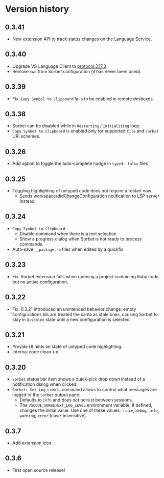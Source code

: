 # Version history

## 0.3.41
- New extension API to track status changes on the Language Service.

## 0.3.40
- Upgrade VS Language Client to [protocol 3.17.3](https://github.com/microsoft/vscode-languageserver-node/blob/main/README.md#3173-protocol-810-json-rpc-810-client-and-810-server)
- Remove `cwd` from Sorbet configuration (it has never been used).

## 0.3.39
- Fix: `Copy Symbol to Clipboard` fails to be enabled in remote devboxes.

## 0.3.38
- Sorbet can be disabled while in `Restarting` / `Initializing` loop.
- `Copy Symbol to Clipboard` is enabled only for supported `file` and `sorbet` URI schemes.

## 0.3.26
- Add option to toggle the auto-complete nudge in `typed: false` files

## 0.3.25
- Toggling highlighting of untyped code does not require a restart now
  - Sends workspace/didChangeConfiguration notification to LSP server instead

## 0.3.24

- `Copy Symbol to Clipboard`
  - Disable command when there is a text selection.
  - Show a progress dialog when Sorbet is not ready to process commands.
- Auto-save `__package.rb` files when edited by a quickfix

## 0.3.23
- Fix: Sorbet extension fails when opening a project containing Ruby code but no active configuration.

## 0.3.22
- Fix: 0.3.21 introduced an unintended behavior change: empty configurations Ids are treated the same as stale ones, causing Sorbet to stay in `Disabled` state until a new configuration is selected.

## 0.3.21
- Provide UI hints on state of untyped code highlighting.
- Internal code clean-up.

## 0.3.20
- `Sorbet` status bar item shows a quick-pick drop down instead of a notification dialog when clicked.
- `Sorbet: Set Log Level…` command allows to control what messages are logged to the `Sorbet` output pane.
  - Defaults to `info` and does not persist between sessions.
  - The `VSCODE_SORBETEXT_LOG_LEVEL` environment variable, if defined, changes the initial value. Use one of these values: `trace`, `debug`, `info`, `warning`, `error` (case-insensitive).

## 0.3.7

- Add extension icon.

## 0.3.6

- First open source release!
